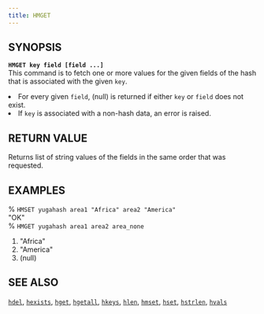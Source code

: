 ```yaml
---
title: HMGET
---
```


## SYNOPSIS
<code><b>HMGET key field [field ...]</b></code><br>
This command is to fetch one or more values for the given fields of the hash that is associated with the given <code>key</code>.

<li>For every given <code>field</code>, (null) is returned if either <code>key</code> or <code>field</code> does not exist.</li>
<li>If <code>key</code> is associated with a non-hash data, an error is raised.</li>

## RETURN VALUE
Returns list of string values of the fields in the same order that was requested.

## EXAMPLES
% <code>HMSET yugahash area1 "Africa" area2 "America"</code><br>
"OK"<br>
% <code>HMGET yugahash area1 area2 area_none</code><br>
1) "Africa"<br>
2) "America"<br>
3) (null)<br>

## SEE ALSO
[`hdel`](/api/redis/hdel/), [`hexists`](/api/redis/hexists/), [`hget`](/api/redis/hget/), [`hgetall`](/api/redis/hgetall/), [`hkeys`](/api/redis/hkeys/), [`hlen`](/api/redis/hlen/), [`hmset`](/api/redis/hmset/), [`hset`](/api/redis/hset/), [`hstrlen`](/api/redis/hstrlen/), [`hvals`](/api/redis/hvals/)
